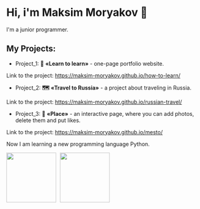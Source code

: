 # Hi, i'm Maksim Moryakov 👋

I'm a junior programmer.

## My Projects:
* Project_1: **🔬** **«Learn to learn»** - one-page portfolio website.

Link to the project: https://maksim-moryakov.github.io/how-to-learn/

* Project_2: **🗺** **«Travel to Russia»** - a project about traveling in Russia.

Link to the project: https://maksim-moryakov.github.io/russian-travel/

* Project_3: **🏡** **«Place»** - an interactive page, where you can add photos, delete them and put likes.

Link to the project: https://maksim-moryakov.github.io/mesto/

Now I am learning a new programming language Python.

<!--
Here are some ideas to get you started:

- 🔭 I’m currently working on ...
- 🌱 I’m currently learning ...
- 👯 I’m looking to collaborate on ...
- 🤔 I’m looking for help with ...
- 💬 Ask me about ...
- 📫 How to reach me: ...
- 😄 Pronouns: ...
- ⚡ Fun fact: ...
-->

<div>
<a href="https://github-readme-stats.vercel.app/api?username=maksim-moryakov&hide=contribs&show_icons=true">
  <img  align="left" height="130" style="margin-right: 10px" src="https://github-readme-stats.vercel.app/api?username=maksim-moryakov&hide=contribs&show_icons=true" />
</a>
<a href="https://github-readme-stats.vercel.app/api/top-langs/?username=maksim-moryakov&layout=compact">
  <img align="left" height="130" src="https://github-readme-stats.vercel.app/api/top-langs/?username=maksim-moryakov&layout=compact" />
</a>
</div>
